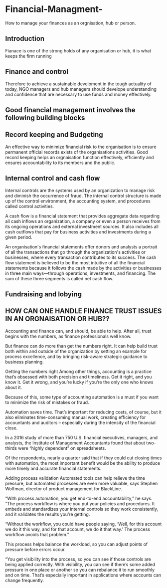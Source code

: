 # Financial-Managment-
How to manage your finances as an orgnisation, hub or person.

## Introduction 
Fianace is one of the strong holds of any organisation or hub, it is what keeps the firm running 
## Finance and control
Therefore to achieve a sustainable develoment in the tough actuality of today, NGO managers and hub managers should develope understanding and confidence that are necessary to use funds and money effectively.

## Good financial management involves the following building blocks 

## Record keeping and Budgeting 

An effective way to minimize financial risk to the organisation is to ensure permanent official records exists of the organisations activities. Good record keeping helps an orgnaisation function effectively, efficiently and ensures accountability to its members and the public.

## Internal control and cash flow
Internal controls are the systems used by an organization to manage risk and diminish the occurrence of fraud. The internal control structure is made up of the control environment, the accounting system, and procedures called control activities.

A cash flow is a financial statement that provides aggregate data regarding all cash inflows an organization, a company or even a person receives from its ongoing operations and external investment sources. It also includes all cash outflows that pay for business activities and investments during a given period. 

An organisation's financial statements offer donors and analysts a portrait of all the transactions that go through the organization's activities or businesses, where every transaction contributes to its success. The cash flow statement is believed to be the most intuitive of all the financial statements because it follows the cash made by the activities or businesses in three main ways—through operations, investments, and financing. The sum of these three segments is called net cash flow.

## Fundraising and lobying 

## HOW CAN ONE HANDLE FINANCE TRUST ISSUES IN AN ORGNAISATION OR HUB??
Accounting and finance can, and should, be able to help. After all, trust begins with the numbers, as finance professionals well know.

But finance can do more than get the numbers right. It can help build trust both within and outside of the organization by setting an example for process excellence, and by bringing risk-aware strategic guidance to business planning.

Getting the numbers right
Among other things, accounting is a practice that’s obsessed with both precision and timeliness. Get it right, and you know it. Get it wrong, and you’re lucky if you’re the only one who knows about it.

Because of this, some type of accounting automation is a must if you want to minimize the risk of mistakes or fraud.

Automation saves time. That’s important for reducing costs, of course, but it also eliminates time-consuming manual work, creating efficiency for accountants and auditors – especially during the intensity of the financial close.

In a 2016 study of more than 750 U.S. financial executives, managers, and analysts, the Institute of Management Accountants found that about two-thirds were “highly dependent” on spreadsheets.

Of the respondents, nearly a quarter said that if they could cut closing times with automation, the most important benefit would be the ability to produce more timely and accurate financial statements.

Adding process validation
Automated tools can help relieve the time pressure, but automated processes are even more valuable, says Stephen Wolfman, director of product management for BlackLine.

“With process automation, you get end-to-end accountability,” he says. “The process workflow is where you put your policies and procedures. It embeds and standardizes your internal controls so they work consistently, and it validates the results you’re getting.

“Without the workflow, you could have people saying, ‘Well, for this account we do it this way, and for that account, we do it that way.’ The process workflow avoids that problem.”

This process helps balance the workload, so you can adjust points of pressure before errors occur.

“You get visibility into the process, so you can see if those controls are being applied correctly. With visibility, you can see if there’s some added pressure in one place or another so you can rebalance it to run smoothly and on time. That’s especially important in applications where accounts can change frequently.




